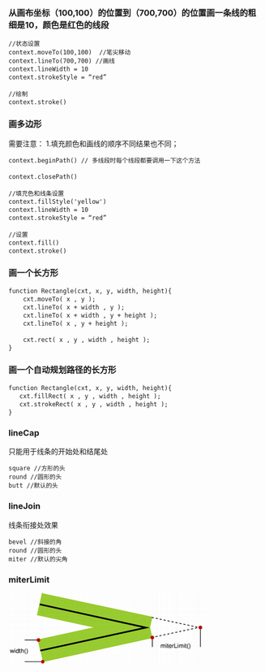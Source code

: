 ### 从画布坐标（100,100）的位置到（700,700）的位置画一条线的粗细是10，颜色是红色的线段
```
//状态设置
context.moveTo(100,100)  //笔尖移动
context.lineTo(700,700) //画线
context.lineWidth = 10
context.strokeStyle = “red”

//绘制
context.stroke()
```
### 画多边形  
需要注意：
1.填充颜色和画线的顺序不同结果也不同；
```
context.beginPath() // 多线段时每个线段都要调用一下这个方法

context.closePath()

//填充色和线条设置
context.fillStyle('yellow')
context.lineWidth = 10
context.strokeStyle = “red”

//设置
context.fill()
context.stroke()
```


### 画一个长方形

```
function Rectangle(cxt, x, y, width, height){
    cxt.moveTo( x , y );
    cxt.lineTo( x + width , y );
    cxt.lineTo( x + width , y + height );
    cxt.lineTo( x , y + height );

    cxt.rect( x , y , width , height );
}
```

### 画一个自动规划路径的长方形

```
function Rectangle(cxt, x, y, width, height){
   cxt.fillRect( x , y , width , height );
   cxt.strokeRect( x , y , width , height );
}
```

### lineCap  
只能用于线条的开始处和结尾处
```
square //方形的头
round //圆形的头
butt //默认的头
```

### lineJoin  
线条衔接处效果
```
bevel //斜接的角
round //圆形的头
miter //默认的尖角
```

### miterLimit  
![miterLimit|left](../../../../img/docs/miterLimit.png)